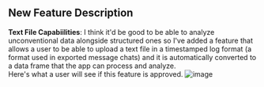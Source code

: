 ## New Feature Description
**Text File Capabiilities**: I think it'd be good to be able to analyze unconventional data alongside structured ones so I've added a feature that allows a user to be able to upload a text file in a timestamped log format (a format used in exported message chats) and it is automatically converted to a data frame that the app can process and analyze.  
Here's what a user will see if this feature is approved.
![image](https://github.com/user-attachments/assets/8f270070-8017-4a4b-8d05-7676623543da)
